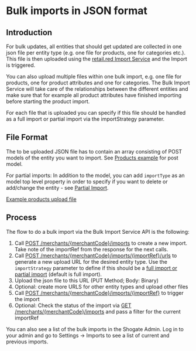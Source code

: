 # Bulk imports in JSON format

## Introduction

For bulk updates, all entities that should get updated are collected in one json file per entity type (e.g. one file for products, one for categories etc.). This file is then uploaded using the [retail.red Import Service](/docs/retail-red/YXBpOjM1NjU0NzY0-import) and the Import is triggered.

You can also upload multiple files within one bulk import, e.g. one file for products, one for product attributes and one for categories. The Bulk Import Service will take care of the relationships between the different entities and make sure that for example all product attributes have finished importing before starting the product import.

For each file that is uploaded you can specify if this file should be handled as a full import or partial import via the importStrategy parameter.

## File Format

The to be uploaded JSON file has to contain an array consisting of POST models of the entity you want to import. See [Products example](/docs/retail-red/c2NoOjM1Nzg0ODU2-product-create) for post model.

For partial imports: In addition to the model, you can add `importType` as an model top level property in order to specify if you want to delete or add/change the entity - see [Partial Import](./general-integration-info.md#partial-import).

[Example products upload file](https://data.shopgate.com/example_files/products_example.json)

## Process

The flow to do a bulk import via the Bulk Import Service API is the following:

1. Call [POST /merchants/{merchantCode}/imports](/docs/retail-red/b3A6MzU2NTUwODE-create-import) to create a new import. Take note of the importRef from the response for the next calls.
2. Call [POST /merchants/{merchantCode}/imports/{importRef}/urls](/docs/retail-red/b3A6MzU2NTUwODU-get-signed-url) to generate a new upload URL for the desired entity type. Use the `importStrategy` parameter to define if this should be a [full import or partial import](./general-integration-info#import-strategies) (default is full import).
3. Upload the json file to this URL (PUT Method; Body: Binary)
4. Optional: create more URLS for other entity types and upload other files
5. Call [POST /merchants/{merchantCode}/imports/{importRef}](/docs/retail-red/b3A6MzU2NTUwODI-trigger-import) to trigger the import
6. Optional: Check the status of the import via [GET /merchants/{merchantCode}/imports](/docs/retail-red/b3A6MzU2NTUwODA-get-imports) and pass a filter for the current importRef

You can also see a list of the bulk imports in the Shogate Admin. Log in to your admin and go to Settings → Imports to see a list of current and previous imports.
